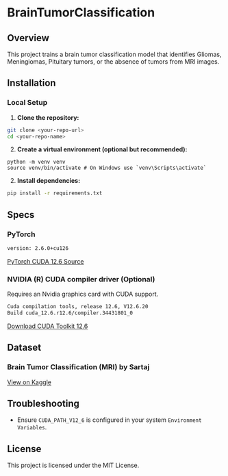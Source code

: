 # BrainTumorClassification

## Overview
This project trains a brain tumor classification model that identifies Gliomas, Meningiomas, Pituitary tumors, or the absence of tumors from MRI images.

## Installation

### Local Setup
1. **Clone the repository:**
```sh
git clone <your-repo-url>
cd <your-repo-name>
```

2. **Create a virtual environment (optional but recommended):**
```
python -m venv venv
source venv/bin/activate # On Windows use `venv\Scripts\activate`
```

2. **Install dependencies:**
```sh
pip install -r requirements.txt
```

## Specs

### PyTorch
```sh
version: 2.6.0+cu126
```

[PyTorch CUDA 12.6 Source](https://download.pytorch.org/whl/cu126)

### NVIDIA (R) CUDA compiler driver (Optional)
Requires an Nvidia graphics card with CUDA support.
```sh
Cuda compilation tools, release 12.6, V12.6.20
Build cuda_12.6.r12.6/compiler.34431801_0
```

[Download CUDA Toolkit 12.6](https://developer.nvidia.com/cuda-12-6-0-download-archive)

## Dataset

### Brain Tumor Classification (MRI) by Sartaj
[View on Kaggle](https://www.kaggle.com/datasets/sartajbhuvaji/brain-tumor-classification-mri)


## Troubleshooting
- Ensure `CUDA_PATH_V12_6` is configured in your system `Environment Variables`.


## License
This project is licensed under the MIT License.